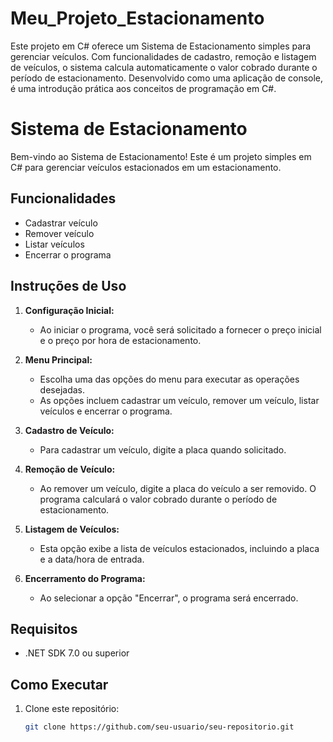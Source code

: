# Meu_Projeto_Estacionamento
Este projeto em C# oferece um Sistema de Estacionamento simples para gerenciar veículos. Com funcionalidades de cadastro, remoção e listagem de veículos, o sistema calcula automaticamente o valor cobrado durante o período de estacionamento. Desenvolvido como uma aplicação de console, é uma introdução prática aos conceitos de programação em C#.
# Sistema de Estacionamento

Bem-vindo ao Sistema de Estacionamento! Este é um projeto simples em C# para gerenciar veículos estacionados em um estacionamento.

## Funcionalidades

- Cadastrar veículo
- Remover veículo
- Listar veículos
- Encerrar o programa

## Instruções de Uso

1. **Configuração Inicial:**
   - Ao iniciar o programa, você será solicitado a fornecer o preço inicial e o preço por hora de estacionamento.

2. **Menu Principal:**
   - Escolha uma das opções do menu para executar as operações desejadas.
   - As opções incluem cadastrar um veículo, remover um veículo, listar veículos e encerrar o programa.

3. **Cadastro de Veículo:**
   - Para cadastrar um veículo, digite a placa quando solicitado.

4. **Remoção de Veículo:**
   - Ao remover um veículo, digite a placa do veículo a ser removido. O programa calculará o valor cobrado durante o período de estacionamento.

5. **Listagem de Veículos:**
   - Esta opção exibe a lista de veículos estacionados, incluindo a placa e a data/hora de entrada.

6. **Encerramento do Programa:**
   - Ao selecionar a opção "Encerrar", o programa será encerrado.

## Requisitos

- .NET SDK 7.0 ou superior

## Como Executar

1. Clone este repositório:

   ```bash
   git clone https://github.com/seu-usuario/seu-repositorio.git
